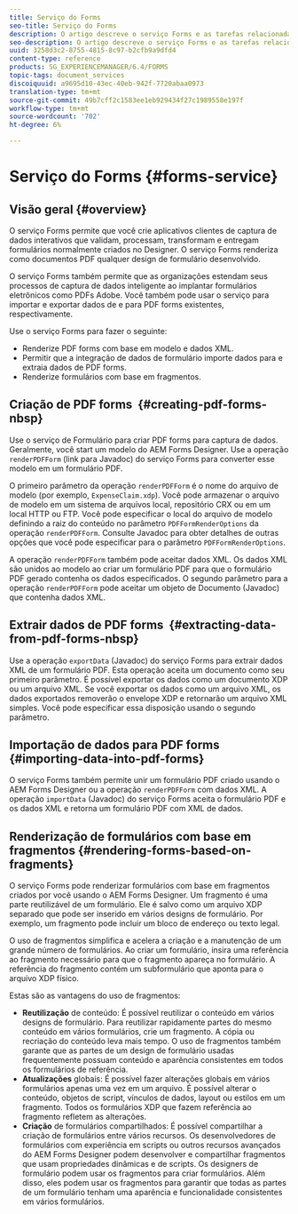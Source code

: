 ```yaml
---
title: Serviço do Forms
seo-title: Serviço do Forms
description: O artigo descreve o serviço Forms e as tarefas relacionadas a formulários que você pode executar usando o serviço Forms.
seo-description: O artigo descreve o serviço Forms e as tarefas relacionadas a formulários que você pode executar usando o serviço Forms.
uuid: 3258d3c2-8755-4815-8c97-b2cfb9a9dfd4
content-type: reference
products: SG_EXPERIENCEMANAGER/6.4/FORMS
topic-tags: document_services
discoiquuid: a9695d10-43ec-40eb-942f-7720abaa0973
translation-type: tm+mt
source-git-commit: 49b7cff2c1583ee1eb929434f27c1989558e197f
workflow-type: tm+mt
source-wordcount: '702'
ht-degree: 6%

---
```



# Serviço do Forms {#forms-service}

## Visão geral {#overview}

O serviço Forms permite que você crie aplicativos clientes de captura de dados interativos que validam, processam, transformam e entregam formulários normalmente criados no Designer. O serviço Forms renderiza como documentos PDF qualquer design de formulário desenvolvido.

O serviço Forms também permite que as organizações estendam seus processos de captura de dados inteligente ao implantar formulários eletrônicos como PDFs Adobe. Você também pode usar o serviço para importar e exportar dados de e para PDF forms existentes, respectivamente.

Use o serviço Forms para fazer o seguinte:

* Renderize PDF forms com base em modelo e dados XML.
* Permitir que a integração de dados de formulário importe dados para e extraia dados de PDF forms.
* Renderize formulários com base em fragmentos.

## Criação de PDF forms  {#creating-pdf-forms-nbsp}

Use o serviço de Formulário para criar PDF forms para captura de dados. Geralmente, você start um modelo do AEM Forms Designer. Use a operação `renderPDFForm` (link para Javadoc) do serviço Forms para converter esse modelo em um formulário PDF.

O primeiro parâmetro da operação `renderPDFForm` é o nome do arquivo de modelo (por exemplo, `ExpenseClaim.xdp`). Você pode armazenar o arquivo de modelo em um sistema de arquivos local, repositório CRX ou em um local HTTP ou FTP. Você pode especificar o local do arquivo de modelo definindo a raiz do conteúdo no parâmetro `PDFFormRenderOptions` da operação `renderPDFForm`. Consulte Javadoc para obter detalhes de outras opções que você pode especificar para o parâmetro `PDFFormRenderOptions`.

A operação `renderPDFForm` também pode aceitar dados XML. Os dados XML são unidos ao modelo ao criar um formulário PDF para que o formulário PDF gerado contenha os dados especificados. O segundo parâmetro para a operação `renderPDFForm` pode aceitar um objeto de Documento (Javadoc) que contenha dados XML.

## Extrair dados de PDF forms  {#extracting-data-from-pdf-forms-nbsp}

Use a operação `exportData` (Javadoc) do serviço Forms para extrair dados XML de um formulário PDF. Esta operação aceita um documento como seu primeiro parâmetro. É possível exportar os dados como um documento XDP ou um arquivo XML. Se você exportar os dados como um arquivo XML, os dados exportados removerão o envelope XDP e retornarão um arquivo XML simples. Você pode especificar essa disposição usando o segundo parâmetro.

## Importação de dados para PDF forms {#importing-data-into-pdf-forms}

O serviço Forms também permite unir um formulário PDF criado usando o AEM Forms Designer ou a operação `renderPDFForm` com dados XML. A operação `importData` (Javadoc) do serviço Forms aceita o formulário PDF e os dados XML e retorna um formulário PDF com XML de dados.

## Renderização de formulários com base em fragmentos {#rendering-forms-based-on-fragments}

O serviço Forms pode renderizar formulários com base em fragmentos criados por você usando o AEM Forms Designer. Um fragmento é uma parte reutilizável de um formulário. Ele é salvo como um arquivo XDP separado que pode ser inserido em vários designs de formulário. Por exemplo, um fragmento pode incluir um bloco de endereço ou texto legal.

O uso de fragmentos simplifica e acelera a criação e a manutenção de um grande número de formulários. Ao criar um formulário, insira uma referência ao fragmento necessário para que o fragmento apareça no formulário. A referência do fragmento contém um subformulário que aponta para o arquivo XDP físico.

Estas são as vantagens do uso de fragmentos:

* **Reutilização** de conteúdo: É possível reutilizar o conteúdo em vários designs de formulário. Para reutilizar rapidamente partes do mesmo conteúdo em vários formulários, crie um fragmento. A cópia ou recriação do conteúdo leva mais tempo. O uso de fragmentos também garante que as partes de um design de formulário usadas frequentemente possuam conteúdo e aparência consistentes em todos os formulários de referência.
* **Atualizações** globais: É possível fazer alterações globais em vários formulários apenas uma vez em um arquivo. É possível alterar o conteúdo, objetos de script, vínculos de dados, layout ou estilos em um fragmento. Todos os formulários XDP que fazem referência ao fragmento refletem as alterações.
* **Criação** de formulários compartilhados: É possível compartilhar a criação de formulários entre vários recursos. Os desenvolvedores de formulários com experiência em scripts ou outros recursos avançados do AEM Forms Designer podem desenvolver e compartilhar fragmentos que usam propriedades dinâmicas e de scripts. Os designers de formulário podem usar os fragmentos para criar formulários. Além disso, eles podem usar os fragmentos para garantir que todas as partes de um formulário tenham uma aparência e funcionalidade consistentes em vários formulários.

